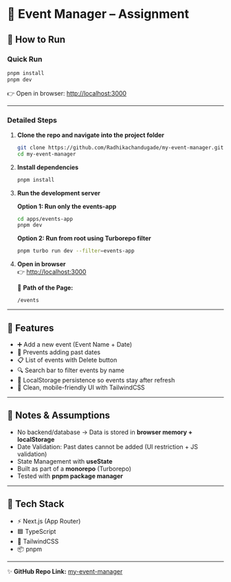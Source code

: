 # 📑 Event Manager – Assignment  

## 🚀 How to Run  

### Quick Run  
```bash
pnpm install
pnpm dev
```

👉 Open in browser: [http://localhost:3000](http://localhost:3000)  

---

### Detailed Steps  

1. **Clone the repo and navigate into the project folder**  
   ```bash
   git clone https://github.com/Radhikachandugade/my-event-manager.git
   cd my-event-manager
   ```

2. **Install dependencies**  
   ```bash
   pnpm install
   ```

3. **Run the development server**  

   **Option 1: Run only the events-app**  
   ```bash
   cd apps/events-app
   pnpm dev
   ```

   **Option 2: Run from root using Turborepo filter**  
   ```bash
   pnpm turbo run dev --filter=events-app
   ```

4. **Open in browser**  
   👉 [http://localhost:3000](http://localhost:3000)  

   📍 **Path of the Page:**  
   ```
   /events
   ```

---

## 📝 Features  

- ➕ Add a new event (Event Name + Date)  
- 🚫 Prevents adding past dates  
- 📋 List of events with Delete button  
- 🔍 Search bar to filter events by name  
- 💾 LocalStorage persistence so events stay after refresh  
- 📱 Clean, mobile-friendly UI with TailwindCSS  

---

## 📌 Notes & Assumptions  

- No backend/database → Data is stored in **browser memory + localStorage**  
- Date Validation: Past dates cannot be added (UI restriction + JS validation)  
- State Management with **useState**  
- Built as part of a **monorepo** (Turborepo)  
- Tested with **pnpm package manager**  

---

## 🎨 Tech Stack  

- ⚡ Next.js (App Router)  
- 🟦 TypeScript  
- 🎨 TailwindCSS  
- 📦 pnpm  

---

✨ **GitHub Repo Link:** [my-event-manager](https://github.com/Radhikachandugade/my-event-manager)  
